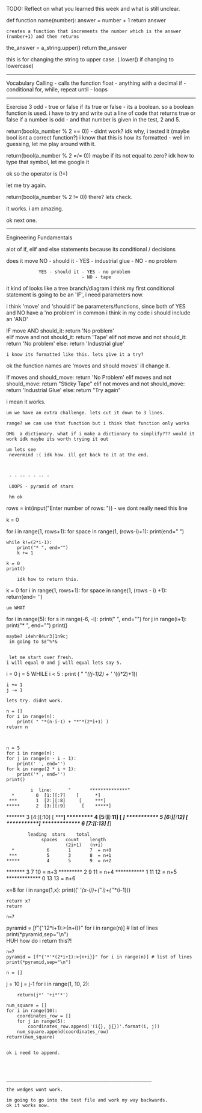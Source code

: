 TODO: Reflect on what you learned this week and what is still unclear.

def function name(number): 
    answer = number + 1
    return answer

    creates a function that increments the number which is the answer (number+1) and then returns


the_answer = a_string.upper()
    return the_answer

this is for changing the string to upper case. (.lower() if changing to lowercase)


______________________________________________________________________
Vocabulary 
Calling - calls the function 
float - anything with a decimal
if - conditional 
for, while, repeat until - loops
- - - - - - - - - 
Exercise 3
odd - true or false
if its true or false - its a boolean. so a boolean function is used. i have to try and write out 
a line of code that returns true or false if a number is odd - and that number is given in the test, 2 and 5.

return(bool(a_number % 2 == 0)) - didnt work? idk why, i tested it (maybe bool isnt a correct function?)
i know that this is how its formatted - well im guessing, let me play around with it.

return(bool(a_number % 2 =/= 0)) maybe if its not equal to zero? idk how to type that symbol, let me google it

ok so the operator is (!=)

let me try again.

return(bool(a_number % 2 != 0)) there? lets check. 

it works. i am amazing. 

ok next one.


- - - - - - - - - 
Engineering Fundamentals

alot of if, elif and else statements because its conditional / decisions 


does it move 
                NO - should it  - YES - industrial glue 
                                - NO - no problem

                YES - should it - YES - no problem
                                - NO - tape

it kind of looks like a tree branch/diagram
i think my first conditional statement is going to be an 'IF', i need parameters now.

i think 'move' and 'should it' be parameters/functions, since both of YES and NO have a 'no problem' in common
i think in my code i should include an 'AND'

IF move AND should_it:
    return 'No problem'  
elif move and not should_it:
    return 'Tape'
elif not move and not should_it:
    return 'No problem'
else:
    return 'Industrial glue'

    i know its formatted like this. lets give it a try?

ok the function names are 'moves and should moves' ill change it.

If moves and should_move:
    return 'No Problem'
elif moves and not should_move:
    return "Sticky Tape"
elif not moves and not should_move:
    return 'Industrial Glue'
else: 
    return "Try again"

i mean it works. 

    um we have an extra challenge. lets cut it down to 3 lines. 

    range? we can use that function but i think that function only works 

    OMG  a dictionary. what if i make a dictionary to simplify??? would it work idk maybe its worth trying it out

    um lets see
     nevermind :( idk how. ill get back to it at the end.



     - - -- - - -- - 

     LOOPS - pyramid of stars

     hm ok 

 rows = int(input("Enter number of rows: ")) - we dont really need this line 

k = 0

for i in range(1, rows+1):
    for space in range(1, (rows-i)+1):
        print(end="  ")
   
    while k!=(2*i-1):
        print("* ", end="")
        k += 1
   
    k = 0
    print()   

        idk how to return this. 
k = 0 
for i in range(1, rows+1):
    for space in range(1, (rows - i) +1):
    return(end= '')

    um WHAT 

for i in range(5):
    for s in range(-6, -i):
        print(" ", end="")
    for j in range(i+1):
        print("* ", end="")
    print()

    maybe? i4ehr84ur3[1n9cj
     im going to $£^%*&


     let me start over fresh.
    i will equal 0 and j will equal lets say 5.

   i = 0
   j = 5
    WHILE i < 5 :
    print ( " "*((j-1)*2) + '* '*((i*2)+1))

    i += 1
    j -= 1

    lets try. didnt work. 

    n = []
    for i in range(n):
        print( " "*(n-i-1) + "*"*(2*i+1) )
    return n



    n = 5
    for i in range(n):
    for j in range(n - i - 1):
        print(' ', end='')
    for k in range(2 * i + 1):
        print('*', end='')
    print()

             i  line:      "       **************"
      *        0  [1:][:7]    [      *]
     ***       1  [2:][:8]     [     ***]
    *****      2  [3:][:9]      [    *****]
   *******     3  [4:][:10]      [   *******]
  *********    4  [5:][:11]       [  *********]
 ***********   5  [6:][:12]        [ ***********]
*************  6  [7:][:13]         [*************]


            leading  stars    total
                 spaces   count    length
                          (2i+1)   (n+i)
      *            6       1       7  = n+0
     ***           5       3       8  = n+1
    *****          4       5       9  = n+2
   *******         3       7       10 = n+3
  *********        2       9       11 = n+4
 ***********       1       11      12 = n+5
*************      0       13      13 = n+6

x=8
for i in range(1,x):
    print((' '*(x-i))+('*'*i)+('*'*(i-1)))

    return x?
    return

    n=7
pyramid = [f"{'*'*(2*i+1):>{n+i}}" for i in range(n)] # list of lines
print(*pyramid,sep="\n")  
HUH
how do i return this?!

    n=7
    pyramid = [f"{'*'*(2*i+1):>{n+i}}" for i in range(n)] # list of lines
    print(*pyramid,sep="\n") 

    n = []



j = 10
    j  = j-1
    for i in range(1, 10, 2):
    
        return(j*' '+i*'*')

    num_square = []
    for i in range(10):
        coordinates_row = []
        for j in range(5):
            coordinates_row.append('(i{}, j{})'.format(i, j))
        num_square.append(coordinates_row)
    return(num_square)


    ok i need to append.

    


    ______________________________________________________

    the wedges wont work.

    im going to go into the test file and work my way backwards.
    ok it works now.